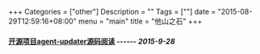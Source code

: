 +++
Categories = ["other"]
Description = ""
Tags = [""]
date = "2015-08-29T12:59:16+08:00"
menu = "main"
title = "他山之石"
+++

#### **[开源项目agent-updater源码阅读](/post/falcon/开源项目agent-updater源码阅读)**   ------ *2015-9-28*
